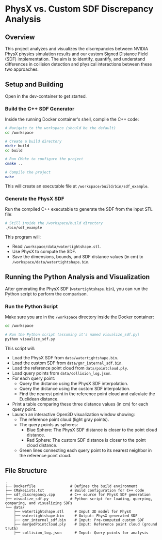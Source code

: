 # PhysX vs. Custom SDF Discrepancy Analysis

## Overview

This project analyzes and visualizes the discrepancies between NVIDIA PhysX physics simulation results and our custom Signed Distance Field (SDF) implementation. The aim is to identify, quantify, and understand differences in collision detection and physical interactions between these two approaches.

## Setup and Building

Open in the dev-container to get started.

### Build the C++ SDF Generator

Inside the running Docker container's shell, compile the C++ code:

```bash
# Navigate to the workspace (should be the default)
cd /workspace

# Create a build directory
mkdir build
cd build

# Run CMake to configure the project
cmake ..

# Compile the project
make
```

This will create an executable file at `/workspace/build/bin/sdf_example`.

### Generate the PhysX SDF

Run the compiled C++ executable to generate the SDF from the input STL file:

```bash
# Still inside the /workspace/build directory
./bin/sdf_example
```

This program will:
- Read `/workspace/data/watertightshape.stl`.
- Use PhysX to compute the SDF.
- Save the dimensions, bounds, and SDF distance values (in cm) to `/workspace/data/watertightshape.bin`.

## Running the Python Analysis and Visualization

After generating the PhysX SDF (`watertightshape.bin`), you can run the Python script to perform the comparison.

### Run the Python Script

Make sure you are in the `/workspace` directory inside the Docker container:

```bash
cd /workspace

# Run the Python script (assuming it's named visualize_sdf.py)
python visualize_sdf.py
```

This script will:
- Load the PhysX SDF from `data/watertightshape.bin`.
- Load the custom SDF from `data/gmr_internal_sdf.bin`.
- Load the reference point cloud from `data/pointcloud.ply`.
- Load query points from `data/collision_log.json`.
- For each query point:
  - Query the distance using the PhysX SDF interpolation.
  - Query the distance using the custom SDF interpolation.
  - Find the nearest point in the reference point cloud and calculate the Euclidean distance.
- Print a table comparing these three distance values (in cm) for each query point.
- Launch an interactive Open3D visualization window showing:
  - The reference point cloud (light gray points).
  - The query points as spheres:
    - Blue Sphere: The PhysX SDF distance is closer to the point cloud distance.
    - Red Sphere: The custom SDF distance is closer to the point cloud distance.
  - Green lines connecting each query point to its nearest neighbor in the reference point cloud.

## File Structure

```
.
├── Dockerfile                # Defines the build environment
├── CMakeLists.txt            # Build configuration for C++ code
├── sdf_discrepancy.cpp       # C++ source for PhysX SDF generation
├── visualize_sdf.py          # Python script for loading, querying, comparing, and visualizing SDFs
└── data/
    ├── watertightshape.stl     # Input 3D model for PhysX
    ├── watertightshape.bin     # Output: PhysX-generated SDF
    ├── gmr_internal_sdf.bin    # Input: Pre-computed custom SDF
    ├── mergedPointcloud.ply    # Input: Reference point cloud (ground truth)
    ├── collision_log.json      # Input: Query points for analysis
```